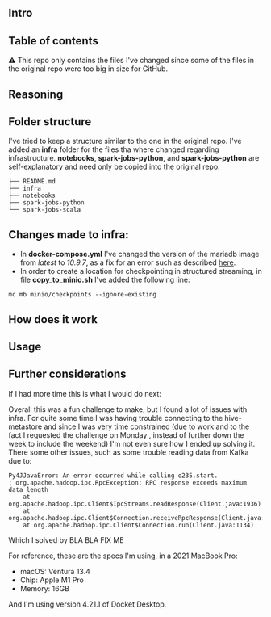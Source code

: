 ## Intro

## Table of contents



⚠️ This repo only contains the files I've changed since some of the files in the original repo were too big in size for GitHub.

## Reasoning


## Folder structure
I've tried to keep a structure similar to the one in the original repo. I've added an **infra** folder for the files tha where changed regarding infrastructure. **notebooks**, **spark-jobs-python**, and **spark-jobs-python** are self-explanatory and need only be copied into the original repo.

```
├── README.md
├── infra
├── notebooks
├── spark-jobs-python
└── spark-jobs-scala
```

## Changes made to infra:
- In **docker-compose.yml** I've changed the version of the mariadb image from *latest* to  *10.9.7*, as a fix for an error such as described [here]().
- In order to create a location for checkpointing in structured streaming, in file **copy_to_minio.sh** I've added the following line:

`mc mb minio/checkpoints --ignore-existing`

## How does it work


## Usage

## Further considerations

If I had more time this is what I would do next:




Overall this was a fun challenge to make, but I found a lot of issues with infra. For quite some time I was having trouble connecting to the hive-metastore and since I was very time constrained (due to work and to the fact I requested the challenge on Monday , instead of further down the week to include the weekend) I'm not even sure how I ended up solving it. There some other issues, such as some trouble reading data from Kafka due to:

``````
Py4JJavaError: An error occurred while calling o235.start.
: org.apache.hadoop.ipc.RpcException: RPC response exceeds maximum data length
	at org.apache.hadoop.ipc.Client$IpcStreams.readResponse(Client.java:1936)
	at org.apache.hadoop.ipc.Client$Connection.receiveRpcResponse(Client.java:1238)
	at org.apache.hadoop.ipc.Client$Connection.run(Client.java:1134)
``````

Which I solved by BLA BLA FIX ME

For reference, these are the specs I'm using, in a 2021 MacBook Pro:
- macOS: Ventura 13.4
- Chip: Apple M1 Pro
- Memory: 16GB

And I'm using version 4.21.1 of Docket Desktop.
